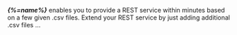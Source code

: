 **_{%=name%}_** enables you to provide a REST service within minutes based on a few given .csv files.
Extend your REST service by just adding additional .csv files ...
